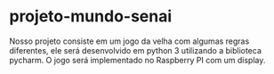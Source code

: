 # projeto-mundo-senai

Nosso projeto consiste em um jogo da velha com algumas regras diferentes, ele será desenvolvido em python 3 utilizando a biblioteca pycharm.
O jogo será implementado no Raspberry PI com um display.
